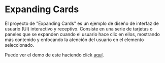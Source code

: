 # Expanding Cards

El proyecto de "Expanding Cards" es un ejemplo de diseño de interfaz de usuario (UI) interactivo y receptivo. Consiste en una serie de tarjetas o paneles que se expanden cuando el usuario hace clic en ellos, mostrando más contenido y enfocando la atención del usuario en el elemento seleccionado.

Puede ver el demo de este haciendo click [aquí](https://expanding-cards-jade.vercel.app/).
